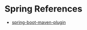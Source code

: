 # Spring References

* [spring-boot-maven-plugin](https://docs.spring.io/spring-boot/docs/current/maven-plugin/reference/html/)
